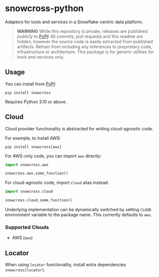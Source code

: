 # snowcross-python

Adaptors for tools and services in a Snowflake-centric data platform.

> **WARNING** While this repository is private, releases are published _publicly_ to 
> [PyPI](https://pypi.org/project/snowcross/)! All commits, pull requests and this readme are
> hidden, however the source code is easily extracted from published artifacts. Refrain from
> including any references to proprietary code, infrastructure or architecture. This package is
> for generic utilities for tools and services only.

## Usage

You can install from [PyPI](https://pypi.org/project/snowcross/):

```
pip install snowcross
```

Requires Python 3.10 or above.

## Cloud

Cloud provider functionality is abstracted for writing cloud-agnostic code.

For example, to install AWS:

```
pip install snowcross[aws]
```

For AWS-only code, you can import `aws` directly:

```python
import snowcross.aws

snowcross.aws.some_function()
```

For cloud-agnostic code, import `cloud` alias instead:

```python
import snowcross.cloud

snowcross.cloud.some_function()
```

Underlying implementation can be dynamically switched by setting `CLOUD` environment variable to
the package name. This currently defaults to `aws`.

### Supported Clouds

* AWS (`aws`)

## Locator

When using `locator` functionality, install extra dependencies `snowcross[locator]`.
